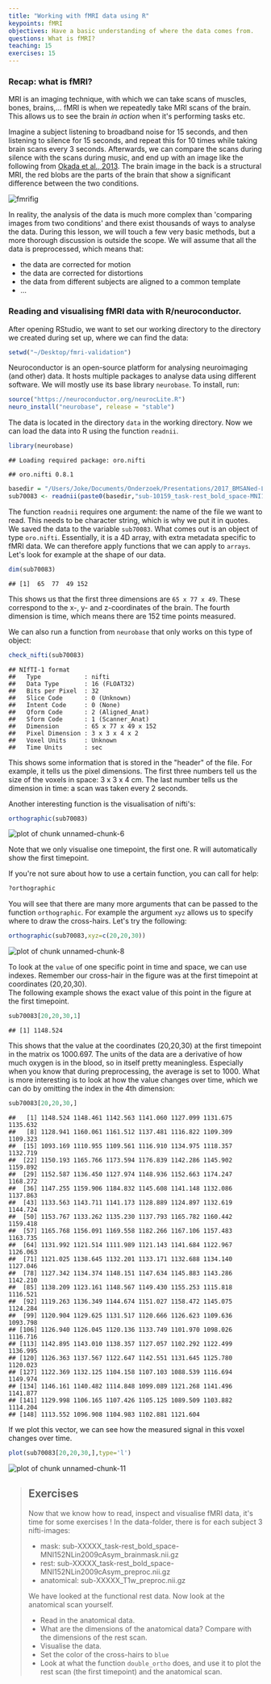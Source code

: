 ```yaml
---
title: "Working with fMRI data using R"
keypoints: fMRI
objectives: Have a basic understanding of where the data comes from.
questions: What is fMRI?
teaching: 15
exercises: 15
---
```


### Recap: what is fMRI?

MRI is an imaging technique, with which we can take scans of muscles, bones, brains,... fMRI is when we repeatedly take MRI scans of the brain.  This allows us to see the brain _in action_ when it's performing tasks etc.

Imagine a subject listening to broadband noise for 15 seconds, and then listening to silence for 15 seconds, and repeat this for 10 times while taking brain scans every 3 seconds.  Afterwards, we can compare the scans during silence with the scans during music, and end up with an image like the following from [Okada et al., 2013](http://journals.plos.org/plosone/article?id=10.1371/journal.pone.0068959).  The brain image in the back is a structural MRI, the red blobs are the parts of the brain that show a significant difference between the two conditions.

![fmrifig](../fig/auditory.png)

In reality, the analysis of the data is much more complex than 'comparing images from two conditions' and there exist thousands of ways to analyse the data.  During this lesson, we will touch a few very basic methods, but a more thorough discussion is outside the scope.  We will assume that all the data is preprocessed, which means that:
- the data are corrected for motion
- the data are corrected for distortions
- the data from different subjects are aligned to a common template
- ...

### Reading and visualising fMRI data with R/neuroconductor.

After opening RStudio, we want to set our working directory to the directory we created during set up, where we can find the data:


```r
setwd("~/Desktop/fmri-validation")
```

Neuroconductor is an open-source platform for analysing neuroimaging (and other) data.  It hosts multiple packages to analyse data using different software.  We will mostly use its  base library `neurobase`. To install, run:


```r
source("https://neuroconductor.org/neurocLite.R")
neuro_install("neurobase", release = "stable")
```


The data is located in the directory `data` in the working directory.  Now we can load the data into R using the function `readnii`.


```r
library(neurobase)
```

```
## Loading required package: oro.nifti
```

```
## oro.nifti 0.8.1
```

```r
basedir = "/Users/Joke/Documents/Onderzoek/Presentations/2017_BMSANed-Leiden/shortcourse/CNP_rest/"
sub70083 <- readnii(paste0(basedir,"sub-10159_task-rest_bold_space-MNI152NLin2009cAsym_preproc.nii.gz"))
```

The function `readnii` requires one argument: the name of the file we want to read.  This needs to be character string, which is why we put it in quotes.  We saved the data to the variable `sub70083`.  What comes out is an object of type `oro.nifti`.  Essentially, it is a 4D array, with extra metadata specific to fMRI data.  We can therefore apply functions that we can apply to `arrays`.  Let's look for example at the shape of our data.


```r
dim(sub70083)
```

```
## [1]  65  77  49 152
```

This shows us that the first three dimensions are `65 x 77 x 49`.  These correspond to the x-, y- and z-coordinates of the brain.  The fourth dimension is time, which means there are 152 time points measured.

We can also run a function from `neurobase` that only works on this type of object:


```r
check_nifti(sub70083)
```

```
## NIfTI-1 format
##   Type            : nifti
##   Data Type       : 16 (FLOAT32)
##   Bits per Pixel  : 32
##   Slice Code      : 0 (Unknown)
##   Intent Code     : 0 (None)
##   Qform Code      : 2 (Aligned_Anat)
##   Sform Code      : 1 (Scanner_Anat)
##   Dimension       : 65 x 77 x 49 x 152
##   Pixel Dimension : 3 x 3 x 4 x 2
##   Voxel Units     : Unknown
##   Time Units      : sec
```

This shows some information that is stored in the "header" of the file.  For example, it tells us the pixel dimensions.  The first three numbers tell us the size of the voxels in space: 3 x 3 x 4 cm.  The last number tells us the dimension in time: a scan was taken every 2 seconds.

Another interesting function is the visualisation of nifti's:


```r
orthographic(sub70083)
```

![plot of chunk unnamed-chunk-6](figure/unnamed-chunk-6-1.png)

Note that we only visualise one timepoint, the first one.  R will automatically show the first timepoint.

If you're not sure about how to use a certain function, you can call for help:

```r
?orthographic
```

You will see that there are many more arguments that can be passed to the function `orthographic`.  For example the argument `xyz` allows us to specify where to draw the cross-hairs.  Let's try the following:


```r
orthographic(sub70083,xyz=c(20,20,30))
```

![plot of chunk unnamed-chunk-8](figure/unnamed-chunk-8-1.png)

To look at the `value` of one specific point in time and space, we can use indexes.  Remember our cross-hair in the figure was at the first timepoint at coordinates (20,20,30).  
The following example shows the exact value of this point in the figure at the first timepoint.


```r
sub70083[20,20,30,1]
```

```
## [1] 1148.524
```

This shows that the value at the coordinates (20,20,30) at the first timepoint in the matrix os 1000.697.  The units of the data are a derivative of how much oxygen is in the blood, so in itself pretty meaningless.  Especially when you know that during preprocessing, the average is set to 1000.  What is more interesting is to look at how the value changes over time, which we can do by omitting the index in the 4th dimension:


```r
sub70083[20,20,30,]
```

```
##   [1] 1148.524 1148.461 1142.563 1141.060 1127.099 1131.675 1135.632
##   [8] 1128.941 1160.061 1161.512 1137.481 1116.822 1109.309 1109.323
##  [15] 1093.169 1110.955 1109.561 1116.910 1134.975 1118.357 1132.719
##  [22] 1150.193 1165.766 1173.594 1176.839 1142.286 1145.902 1159.892
##  [29] 1152.587 1136.450 1127.974 1148.936 1152.663 1174.247 1168.272
##  [36] 1147.255 1159.906 1184.832 1145.608 1141.148 1132.086 1137.863
##  [43] 1133.563 1143.711 1141.173 1128.889 1124.897 1132.619 1144.724
##  [50] 1153.767 1133.262 1135.230 1137.793 1165.782 1160.442 1159.418
##  [57] 1165.768 1156.091 1169.558 1182.266 1167.106 1157.483 1163.735
##  [64] 1131.992 1121.514 1111.989 1121.143 1141.684 1122.967 1126.063
##  [71] 1121.025 1138.645 1132.201 1133.171 1132.688 1134.140 1127.046
##  [78] 1127.342 1134.374 1148.151 1147.634 1145.883 1143.286 1142.210
##  [85] 1138.209 1123.161 1148.567 1149.430 1155.253 1115.818 1116.521
##  [92] 1119.263 1136.349 1144.674 1151.027 1158.472 1145.075 1124.284
##  [99] 1120.904 1129.625 1131.517 1120.666 1126.623 1109.636 1093.798
## [106] 1126.940 1126.045 1120.136 1133.749 1101.970 1098.026 1116.716
## [113] 1142.895 1143.010 1138.357 1127.057 1102.292 1122.499 1136.995
## [120] 1126.363 1137.567 1122.647 1142.551 1131.645 1125.780 1120.023
## [127] 1122.369 1132.125 1104.158 1107.103 1088.539 1116.694 1149.974
## [134] 1146.161 1140.482 1114.848 1099.089 1121.268 1141.496 1141.877
## [141] 1129.998 1106.165 1107.426 1105.125 1089.509 1103.882 1114.204
## [148] 1113.552 1096.908 1104.983 1102.881 1121.604
```

If we plot this vector, we can see how the measured signal in this voxel changes over time.


```r
plot(sub70083[20,20,30,],type='l')
```

![plot of chunk unnamed-chunk-11](figure/unnamed-chunk-11-1.png)

> ## Exercises
> Now that we know how to read, inspect and visualise fMRI data, it's time for some exercises !
> In the data-folder, there is for each subject 3 nifti-images:
> - mask: sub-XXXXX_task-rest_bold_space-MNI152NLin2009cAsym_brainmask.nii.gz
> - rest: sub-XXXXX_task-rest_bold_space-MNI152NLin2009cAsym_preproc.nii.gz
> - anatomical: sub-XXXXX_T1w_preproc.nii.gz
>
> We have looked at the functional rest data.  Now look at the anatomical scan yourself.
> - Read in the anatomical data.
> - What are the dimensions of the anatomical data?  Compare with the dimensions of the rest scan.
> - Visualise the data.
> - Set the color of the cross-hairs to `blue`
> - Look at what the function `double_ortho` does, and use it to plot the rest scan (the first timepoint) and the anatomical scan.
